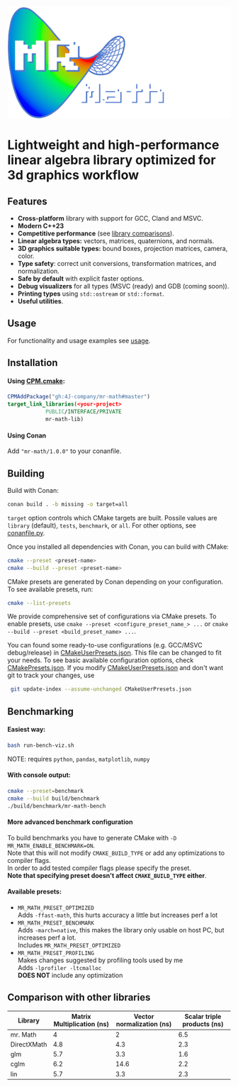 ![mr. Math](./mr-math-logo.png) 
# Lightweight and high-performance linear algebra library optimized for 3d graphics workflow

## Features
- **Cross-platform** library with support for GCC, Cland and MSVC.
- **Modern C++23**
- **Competitive performance** (see [library comparisons](README.md#comparison-with-other-libraries)).
- **Linear algebra types:** vectors, matrices, quaternions, and normals.
- **3D graphics suitable types:** bound boxes, projection matrices, camera, color.
- **Type safety**: correct unit conversions, transformation matrices, and normalization.
- **Safe by default** with explicit faster options.
- **Debug visualizers** for all types (MSVC (ready) and GDB (coming soon)).
- **Printing types** using `std::ostream` or `std::format`.
- **Useful utilities**.



## Usage
For functionality and usage examples see [usage](USAGE.md).

## Installation
#### Using [CPM.cmake](https://github.com/cpm-cmake/CPM.cmake):
```cmake
CPMAddPackage("gh:4J-company/mr-math#master")
target_link_libraries(<your-project>
            PUBLIC/INTERFACE/PRIVATE
            mr-math-lib)
```
#### Using Conan
Add `"mr-math/1.0.0"` to your conanfile.


## Building
Build with Conan:
```bash
conan build . -b missing -o target=all
```
`target` option controls which CMake targets are built. Possile values are `library` (default), `tests`, `benchmark`, or `all`.
For other options, see [conanfile.py](conanfile.py).

Once you installed all dependencies with Conan, you can build with CMake:
```bash
cmake --preset <preset-name>
cmake --build --preset <preset-name>
```
CMake presets are generated by Conan depending on your configuration. To see available presets, run:
```bash
cmake --list-presets
```

We provide comprehensive set of configurations via CMake presets.
To enable presets, use `cmake --preset <configure_preset_name_> ...` or `cmake --build --preset <build_preset_name> ...`.

You can found some ready-to-use configurations (e.g. GCC/MSVC debug/release) in [CMakeUserPresets.json](CMakeUserPresets.json).
This file can be changed to fit your needs. To see basic available configuration options, check [CMakePresets.json](CMakePresets.json).
If you modify [CMakeUserPresets.json](CMakeUserPresets.json) and don't want git to track your changes, use
```bash
 git update-index --assume-unchanged CMakeUserPresets.json
```



## Benchmarking
#### Easiest way:
```bash
bash run-bench-viz.sh
```
NOTE: requires `python`, `pandas`, `matplotlib`, `numpy`

#### With console output:
```bash
cmake --preset=benchmark
cmake --build build/benchmark
./build/benchmark/mr-math-bench
```

#### More advanced benchmark configuration
To build benchmarks you have to generate CMake with `-D MR_MATH_ENABLE_BENCHMARK=ON`. \
Note that this will not modify `CMAKE_BUILD_TYPE` or add any optimizations to compiler flags. \
In order to add tested compiler flags please specify the preset. \
**Note that specifying preset doesn't affect `CMAKE_BUILD_TYPE` either**.
#### Available presets:
- `MR_MATH_PRESET_OPTIMIZED` \
    Adds `-ffast-math`, this hurts accuracy a little but increases perf a lot
- `MR_MATH_PRESET_BENCHMARK` \
    Adds `-march=native`, this makes the library only usable on host PC, but increases perf a lot. \
    Includes `MR_MATH_PRESET_OPTIMIZED`
- `MR_MATH_PRESET_PROFILING` \
    Makes changes suggested by profiling tools used by me \
    Adds `-lprofiler -ltcmalloc` \
    **DOES NOT** include any optimization

## Comparison with other libraries
| Library      | Matrix Multiplication (ns) | Vector normalization (ns) | Scalar triple products (ns) |
|--------------|----------------------------|---------------------------|-----------------------------|
| mr. Math     |              4             |             2             |            6.5              |
| DirectXMath  |            4.8             |           4.3             |            2.3              |
| glm          |            5.7             |           3.3             |            1.6              |
| cglm         |            6.2             |          14.6             |            2.2              |
| lin          |            5.7             |           3.3             |            2.3              |
